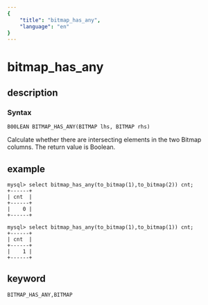 ```yaml
---
{
    "title": "bitmap_has_any",
    "language": "en"
}
---
```


<!-- 
Licensed to the Apache Software Foundation (ASF) under one
or more contributor license agreements.  See the NOTICE file
distributed with this work for additional information
regarding copyright ownership.  The ASF licenses this file
to you under the Apache License, Version 2.0 (the
"License"); you may not use this file except in compliance
with the License.  You may obtain a copy of the License at

  http://www.apache.org/licenses/LICENSE-2.0

Unless required by applicable law or agreed to in writing,
software distributed under the License is distributed on an
"AS IS" BASIS, WITHOUT WARRANTIES OR CONDITIONS OF ANY
KIND, either express or implied.  See the License for the
specific language governing permissions and limitations
under the License.
-->

# bitmap_has_any

## description

### Syntax

`B00LEAN BITMAP_HAS_ANY(BITMAP lhs, BITMAP rhs)`

Calculate whether there are intersecting elements in the two Bitmap columns. The return value is Boolean.

## example

```
mysql> select bitmap_has_any(to_bitmap(1),to_bitmap(2)) cnt;
+------+
| cnt  |
+------+
|    0 |
+------+

mysql> select bitmap_has_any(to_bitmap(1),to_bitmap(1)) cnt;
+------+
| cnt  |
+------+
|    1 |
+------+
```

## keyword

    BITMAP_HAS_ANY,BITMAP
